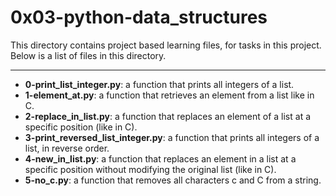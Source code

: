 # 0x03-python-data_structures

This directory contains project based learning files, for tasks in this project.
Below is a list of files in this directory.

---
- **0-print_list_integer.py**:  a function that prints all integers of a list.
- **1-element_at.py**: a function that retrieves an element from a list like in C.
- **2-replace_in_list.py**: a function that replaces an element of a list at a specific position (like in C).
- **3-print_reversed_list_integer.py**: a function that prints all integers of a list, in reverse order.
- **4-new_in_list.py**: a function that replaces an element in a list at a specific position without modifying the original list (like in C).
- **5-no_c.py**: a function that removes all characters c and C from a string.
